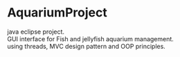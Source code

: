 # AquariumProject
java eclipse project.<br />
GUI interface for Fish and jellyfish aquarium management.<br />
using threads, MVC design pattern and OOP principles.<br />

